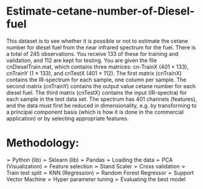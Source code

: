 # Estimate-cetane-number-of-Diesel-fuel
This dataset is to see whether it is possible or not to estimate the cetane number for diesel fuel from the near infrared spectrum for the fuel. There is a total of 245 observations. You receive 133 of these for training and validation, and 112 are kept for testing. You are given the file cnDieselTrain.mat, which contains three matrices: cn-TrainX (401 × 133), cnTrainY (1 × 133), and cnTestX (401 × 112). The first matrix (cnTrainX) contains the IR-spectrum for each sample, one column per sample. The second matrix (cnTrainY) contains the output value cetane number for each diesel fuel. The third matrix (cnTestX) contains the input (IR-spectra) for each sample in the test data set. The spectrum has 401 channels (features), and the data must first be reduced in dimensionality, e.g. by transforming to a principal component basis (which is how it is done in the commercial application) or by selecting appropriate features.
# Methodology:
➢ Python (lib)
➢ Sklearn (lib)
➢ Pandas
➢ Loading the data
➢ PCA (Visualization)
➢ Feature selection
➢ Stand Scaler
➢ Cross validation
➢ Train test split
➢ KNN (Regression)
➢ Random Forest Regressor
➢ Support Vector Machine
➢ Hyper parameter tuning
➢ Evaluating the best model
